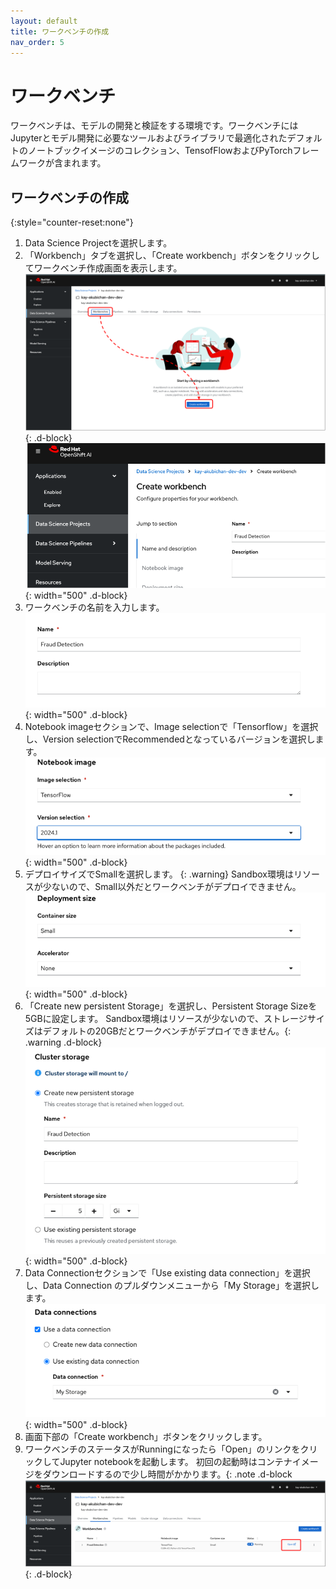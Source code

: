 ```yaml
---
layout: default
title: ワークベンチの作成
nav_order: 5
---
```



# ワークベンチ

ワークベンチは、モデルの開発と検証をする環境です。ワークベンチにはJupyterとモデル開発に必要なツールおよびライブラリで最適化されたデフォルトのノートブックイメージのコレクション、TensofFlowおよびPyTorchフレームワークが含まれます。

## ワークベンチの作成

{:style="counter-reset:none"}
1. Data Science Projectを選択します。
1. 「Workbench」タブを選択し、「Create workbench」ボタンをクリックしてワークベンチ作成画面を表示します。
![](../../assets/oai_create_workbench.png){: .d-block}
![](../../assets/oai_create_workbench2.png){: width="500" .d-block}
1. ワークベンチの名前を入力します。
![](../../assets/oai_create_workbench_name.png){: width="500" .d-block}
1. Notebook imageセクションで、Image selectionで「Tensorflow」を選択し、Version selectionでRecommendedとなっているバージョンを選択します。
![](../../assets/oai_create_workbench_notebookimage.png){: width="500" .d-block}
1. デプロイサイズでSmallを選択します。
{: .warning}
Sandbox環境はリソースが少ないので、Small以外だとワークベンチがデプロイできません。
![](../../assets/oai_create_workbench_size.png){: width="500" .d-block}
1. 「Create new persistent Storage」を選択し、Persistent Storage Sizeを5GBに設定します。
Sandbox環境はリソースが少ないので、ストレージサイズはデフォルトの20GBだとワークベンチがデプロイできません。{: .warning .d-block}
![](../../assets/oai_create_workbench_storage.png){: width="500" .d-block}
1. Data Connectionセクションで「Use existing data connection」を選択し、Data Connection のプルダウンメニューから「My Storage」を選択します。
![](../../assets/oai_create_workbench_dataconnection.png){: width="500" .d-block}
1. 画面下部の「Create workbench」ボタンをクリックします。
1. ワークベンチのステータスがRunningになったら「Open」のリンクをクリックしてJupyter notebookを起動します。
初回の起動時はコンテナイメージをダウンロードするので少し時間がかかります。{: .note .d-block
![](../../assets/oai_create_workbench_open.png){: .d-block}